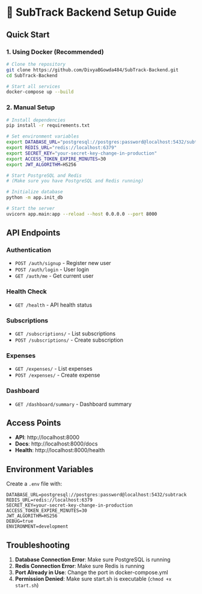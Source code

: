 # 🚀 SubTrack Backend Setup Guide

## Quick Start

### 1. Using Docker (Recommended)

```bash
# Clone the repository
git clone https://github.com/DivyaBGowda484/SubTrack-Backend.git
cd SubTrack-Backend

# Start all services
docker-compose up --build
```

### 2. Manual Setup

```bash
# Install dependencies
pip install -r requirements.txt

# Set environment variables
export DATABASE_URL="postgresql://postgres:password@localhost:5432/subtrack"
export REDIS_URL="redis://localhost:6379"
export SECRET_KEY="your-secret-key-change-in-production"
export ACCESS_TOKEN_EXPIRE_MINUTES=30
export JWT_ALGORITHM=HS256

# Start PostgreSQL and Redis
# (Make sure you have PostgreSQL and Redis running)

# Initialize database
python -m app.init_db

# Start the server
uvicorn app.main:app --reload --host 0.0.0.0 --port 8000
```

## API Endpoints

### Authentication
- `POST /auth/signup` - Register new user
- `POST /auth/login` - User login
- `GET /auth/me` - Get current user

### Health Check
- `GET /health` - API health status

### Subscriptions
- `GET /subscriptions/` - List subscriptions
- `POST /subscriptions/` - Create subscription

### Expenses
- `GET /expenses/` - List expenses
- `POST /expenses/` - Create expense

### Dashboard
- `GET /dashboard/summary` - Dashboard summary

## Access Points

- **API**: http://localhost:8000
- **Docs**: http://localhost:8000/docs
- **Health**: http://localhost:8000/health

## Environment Variables

Create a `.env` file with:

```env
DATABASE_URL=postgresql://postgres:password@localhost:5432/subtrack
REDIS_URL=redis://localhost:6379
SECRET_KEY=your-secret-key-change-in-production
ACCESS_TOKEN_EXPIRE_MINUTES=30
JWT_ALGORITHM=HS256
DEBUG=true
ENVIRONMENT=development
```

## Troubleshooting

1. **Database Connection Error**: Make sure PostgreSQL is running
2. **Redis Connection Error**: Make sure Redis is running
3. **Port Already in Use**: Change the port in docker-compose.yml
4. **Permission Denied**: Make sure start.sh is executable (`chmod +x start.sh`) 